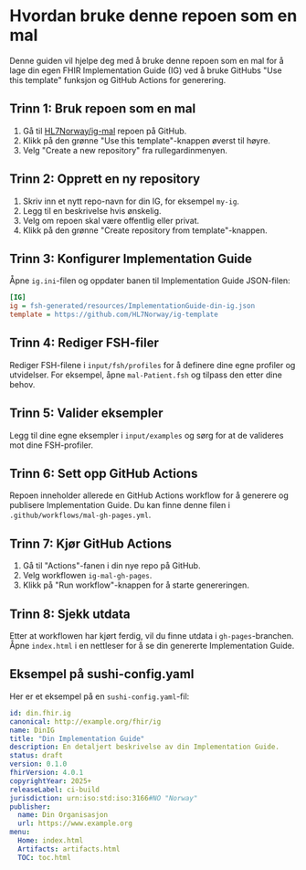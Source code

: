 # Hvordan bruke denne repoen som en mal

Denne guiden vil hjelpe deg med å bruke denne repoen som en mal for å lage din egen FHIR Implementation Guide (IG) ved å bruke GitHubs "Use this template" funksjon og GitHub Actions for generering.

## Trinn 1: Bruk repoen som en mal

1. Gå til [HL7Norway/ig-mal](https://github.com/HL7Norway/ig-mal) repoen på GitHub.
2. Klikk på den grønne "Use this template"-knappen øverst til høyre.
3. Velg "Create a new repository" fra rullegardinmenyen.

## Trinn 2: Opprett en ny repository

1. Skriv inn et nytt repo-navn for din IG, for eksempel `my-ig`.
2. Legg til en beskrivelse hvis ønskelig.
3. Velg om repoen skal være offentlig eller privat.
4. Klikk på den grønne "Create repository from template"-knappen.

## Trinn 3: Konfigurer Implementation Guide

Åpne `ig.ini`-filen og oppdater banen til Implementation Guide JSON-filen:
```ini
[IG]
ig = fsh-generated/resources/ImplementationGuide-din-ig.json
template = https://github.com/HL7Norway/ig-template
```

## Trinn 4: Rediger FSH-filer

Rediger FSH-filene i `input/fsh/profiles` for å definere dine egne profiler og utvidelser. For eksempel, åpne `mal-Patient.fsh` og tilpass den etter dine behov.

## Trinn 5: Valider eksempler

Legg til dine egne eksempler i `input/examples` og sørg for at de valideres mot dine FSH-profiler.

## Trinn 6: Sett opp GitHub Actions

Repoen inneholder allerede en GitHub Actions workflow for å generere og publisere Implementation Guide. Du kan finne denne filen i `.github/workflows/mal-gh-pages.yml`. 

## Trinn 7: Kjør GitHub Actions

1. Gå til "Actions"-fanen i din nye repo på GitHub.
2. Velg workflowen `ig-mal-gh-pages`.
3. Klikk på "Run workflow"-knappen for å starte genereringen.

## Trinn 8: Sjekk utdata

Etter at workflowen har kjørt ferdig, vil du finne utdata i `gh-pages`-branchen. Åpne `index.html` i en nettleser for å se din genererte Implementation Guide.

## Eksempel på sushi-config.yaml

Her er et eksempel på en `sushi-config.yaml`-fil:
```yaml
id: din.fhir.ig
canonical: http://example.org/fhir/ig
name: DinIG
title: "Din Implementation Guide"
description: En detaljert beskrivelse av din Implementation Guide.
status: draft
version: 0.1.0
fhirVersion: 4.0.1
copyrightYear: 2025+
releaseLabel: ci-build
jurisdiction: urn:iso:std:iso:3166#NO "Norway"
publisher:
  name: Din Organisasjon
  url: https://www.example.org
menu:
  Home: index.html
  Artifacts: artifacts.html
  TOC: toc.html
```

